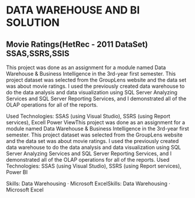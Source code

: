 # DATA WAREHOUSE AND BI SOLUTION

## Movie Ratings(HetRec - 2011 DataSet) SSAS,SSRS,SSIS

This project was done as an assignment for a module named Data Warehouse & Business Intelligence in the 3rd-year first semester. This project dataset was selected from the GroupLens website and the data set was about movie ratings. I used the previously created data warehouse to do the data analysis and data visualization using SQL Server Analyzing Services and SQL Server Reporting Services, and I demonstrated all of the OLAP operations for all of the reports.

Used Technologies: SSAS (using Visual Studio), SSRS (using Report services), Excell Power ViewThis project was done as an assignment for a module named Data Warehouse & Business Intelligence in the 3rd-year first semester. This project dataset was selected from the GroupLens website and the data set was about movie ratings. I used the previously created data warehouse to do the data analysis and data visualization using SQL Server Analyzing Services and SQL Server Reporting Services, and I demonstrated all of the OLAP operations for all of the reports. Used Technologies: SSAS (using Visual Studio), SSRS (using Report services), Power BI

Skills: Data Warehousing · Microsoft ExcelSkills: Data Warehousing · Microsoft Excel
 
